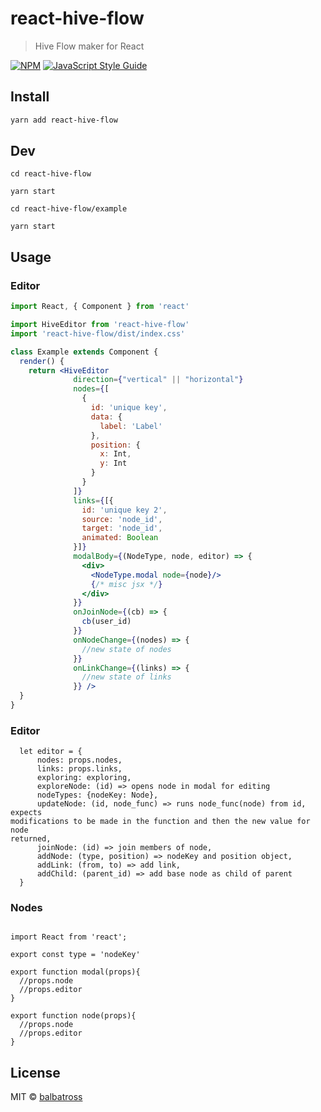 # react-hive-flow

> Hive Flow maker for React

[![NPM](https://img.shields.io/npm/v/react-hive-flow.svg)](https://www.npmjs.com/package/react-hive-flow) [![JavaScript Style Guide](https://img.shields.io/badge/code_style-standard-brightgreen.svg)](https://standardjs.com)

## Install

```bash
yarn add react-hive-flow
```

## Dev

```
cd react-hive-flow

yarn start

cd react-hive-flow/example

yarn start

```

## Usage


### Editor

```jsx
import React, { Component } from 'react'

import HiveEditor from 'react-hive-flow'
import 'react-hive-flow/dist/index.css'

class Example extends Component {
  render() {
    return <HiveEditor
              direction={"vertical" || "horizontal"}
              nodes={[
                {
                  id: 'unique key',
                  data: {
                    label: 'Label'
                  },
                  position: {
                    x: Int,
                    y: Int
                  }
                }
              ]}
              links={[{
                id: 'unique key 2',
                source: 'node_id',
                target: 'node_id',
                animated: Boolean
              }]}
              modalBody={(NodeType, node, editor) => {
                <div>
                  <NodeType.modal node={node}/>
                  {/* misc jsx */}
                </div>
              }}
              onJoinNode={(cb) => {
                cb(user_id)
              }}
              onNodeChange={(nodes) => {
                //new state of nodes
              }}
              onLinkChange={(links) => {
                //new state of links
              }} />
  }
}
```

### Editor

```
  let editor = {
      nodes: props.nodes,
      links: props.links,
      exploring: exploring,
      exploreNode: (id) => opens node in modal for editing 
      nodeTypes: {nodeKey: Node},
      updateNode: (id, node_func) => runs node_func(node) from id, expects
modifications to be made in the function and then the new value for node
returned,
      joinNode: (id) => join members of node,
      addNode: (type, position) => nodeKey and position object,
      addLink: (from, to) => add link,
      addChild: (parent_id) => add base node as child of parent
  }
```

### Nodes

```

import React from 'react';

export const type = 'nodeKey'  

export function modal(props){
  //props.node
  //props.editor
}

export function node(props){
  //props.node
  //props.editor
}

```

## License

MIT © [balbatross](https://github.com/balbatross)
